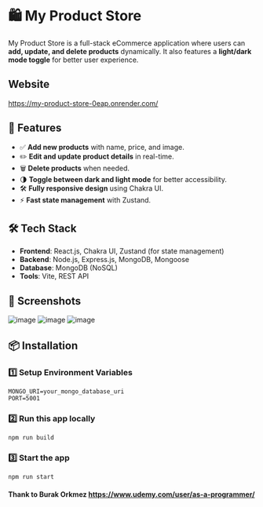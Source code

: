 # 🛍️ My Product Store
My Product Store is a full-stack eCommerce application where users can **add, update, and delete products** dynamically. It also features a **light/dark mode toggle** for better user experience.
## Website 
https://my-product-store-0eap.onrender.com/
## 🚀 Features
- ✅ **Add new products** with name, price, and image.
- ✏️ **Edit and update product details** in real-time.
- 🗑️ **Delete products** when needed.
- 🌗 **Toggle between dark and light mode** for better accessibility.
- 🛠 **Fully responsive design** using Chakra UI.
- ⚡ **Fast state management** with Zustand.

## 🛠️ Tech Stack
- **Frontend**: React.js, Chakra UI, Zustand (for state management)
- **Backend**: Node.js, Express.js, MongoDB, Mongoose
- **Database**: MongoDB (NoSQL)
- **Tools**: Vite, REST API

## 📸 Screenshots
![image](https://github.com/user-attachments/assets/45413deb-6d4d-4d8f-834b-de6b50bba393)
![image](https://github.com/user-attachments/assets/c8f22c73-d6e9-432a-bd77-f09c564bced8)
![image](https://github.com/user-attachments/assets/29759112-5893-4d42-9281-4c332520a32f)


<!-- Replace with correct path -->

## 📦 Installation
### 1️⃣  Setup Environment Variables
    MONGO_URI=your_mongo_database_uri
    PORT=5001
### 2️⃣  Run this app locally
    npm run build
### 3️⃣  Start the app
    npm run start    
    
#### Thank to Burak Orkmez https://www.udemy.com/user/as-a-programmer/
   


